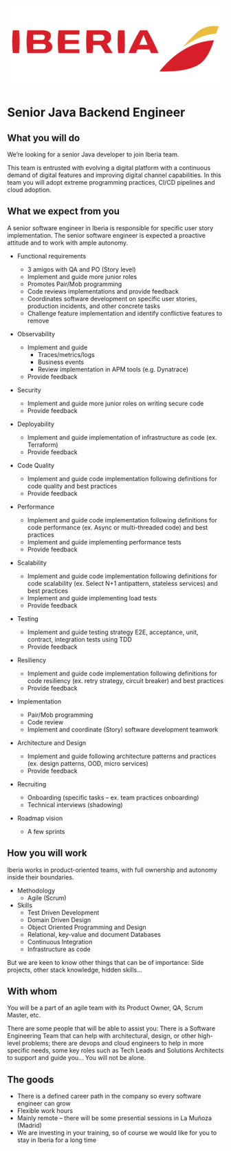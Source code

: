 ![](../static/iberia.png)

# Senior Java Backend Engineer

## What you will do

We’re looking for a senior Java developer to join Iberia team.

This team is entrusted with evolving a digital platform with a continuous demand of digital features and improving digital channel capabilities. In this team you will adopt extreme programming practices, CI/CD pipelines and cloud adoption.

## What we expect from you

A senior software engineer in Iberia is responsible for specific user story implementation. The senior software engineer is expected a proactive attitude and to work with ample autonomy.

- Functional requirements
  - 3 amigos with QA and PO (Story level)
  - Implement and guide more junior roles
  - Promotes Pair/Mob programming
  - Code reviews implementations and provide feedback
  - Coordinates software development on specific user stories, production incidents, and other concrete tasks
  - Challenge feature implementation and identify conflictive features to remove
- Observability
  - Implement and guide
    - Traces/metrics/logs
    - Business events
    - Review implementation in APM tools (e.g. Dynatrace)
  - Provide feedback
- Security
  - Implement and guide more junior roles on writing secure code
  - Provide feedback
- Deployability
  - Implement and guide implementation of infrastructure as code (ex. Terraform)
  - Provide feedback
- Code Quality
  - Implement and guide code implementation following definitions for code quality and best practices
  - Provide feedback
- Performance
  - Implement and guide code implementation following definitions for code performance (ex. Async or multi-threaded code) and best practices
  - Implement and guide implementing performance tests
  - Provide feedback
- Scalability
  - Implement and guide code implementation following definitions for code scalability (ex. Select N+1 antipattern, stateless services) and best practices
  - Implement and guide implementing load tests
  - Provide feedback
- Testing
  - Implement and guide testing strategy E2E, acceptance, unit, contract, integration tests using TDD
  - Provide feedback
- Resiliency
  - Implement and guide code implementation following definitions for code resiliency (ex. retry strategy, circuit breaker) and best practices
  - Provide feedback
- Implementation
  - Pair/Mob programming
  - Code review
  - Implement and coordinate (Story) software development teamwork
- Architecture and Design
  - Implement and guide following architecture patterns and practices (ex. design patterns, OOD, micro services)
  - Provide feedback

- Recruiting
  - Onboarding (specific tasks – ex. team practices onboarding)
  - Technical interviews (shadowing)
- Roadmap vision
  - A few sprints

## How you will work

Iberia works in product-oriented teams, with full ownership and autonomy inside their boundaries.

- Methodology
  - Agile (Scrum)
- Skills
  - Test Driven Development
  - Domain Driven Design
  - Object Oriented Programming and Design
  - Relational, key-value and document Databases
  - Continuous Integration
  - Infrastructure as code

But we are keen to know other things that can be of importance: Side projects, other stack knowledge, hidden skills…

## With whom

You will be a part of an agile team with its Product Owner, QA, Scrum Master, etc.

There are some people that will be able to assist you: There is a Software Engineering Team that can help with architectural, design, or other high-level problems; there are devops and cloud engineers to help in more specific needs, some key roles such as Tech Leads and Solutions Architects to support and guide you... You will not be alone.

## The goods

- There is a defined career path in the company so every software engineer can grow
- Flexible work hours
- Mainly remote – there will be some presential sessions in La Muñoza (Madrid)
- We are investing in your training, so of course we would like for you to stay in Iberia for a long time
